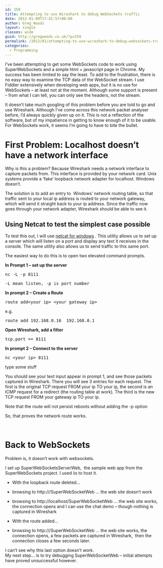 ```yaml
---
id: 259
title: Attempting to use Wireshark to debug WebSockets traffic
date: 2012-01-09T17:41:57+00:00
author: Greg Woods
layout: single
classes: wide
guid: http://gregwoods.co.uk/?p=259
permalink: /2012/01/attempting-to-use-wireshark-to-debug-websockets-traffic/
categories:
  - Programming
---
```

I&#8217;ve been attempting to get some WebSockets code to work using SuperWebSockets and a simple html + javascript page in Chrome. My success has been limited to say the least. To add to the frustration, there is no easy way to examine the TCP data of the WebSocket stream. I use Fiddler extensively when developing web apps, but it is no use for WebSockets &#8211; at least not at the moment. Although some support is present &#8211; from what I can tell, you can only see the headers, not the stream.

It doesn&#8217;t take much googling of this problem before you are told to go and use Wireshark. Although I&#8217;ve come across this network packet analyser before, I&#8217;d always quickly given up on it. This is not a reflection of the software, but of my impatience in getting to know enough of it to be usable. For WebSockets work, it seems I&#8217;m going to have to bite the bullet.

# First Problem: Localhost doesn&#8217;t have a network interface

Why is this a problem? Because Wireshark needs a network interface to capture packets from. This interface is provided by your network card. Unix systems provide a &#8216;fake&#8217; loopback network adapter for localhost. Windows doesn&#8217;t.

The solution is to add an entry to  Windows&#8217; network routing table, so that traffic sent to your local ip address is routed to your network gateway, which will send it straight back to your ip address. Since the traffic now goes through your network adapter, Wireshark should be able to see it.

## Using Netcat to test the simplest case possible

To test this out, I will use [netcat for windows](http://joncraton.org/blog/netcat-for-windows "netcat for windows") . This utility allows us to set up a server which will listen on a port and display any text it receives in the console. The same utility also allows us to send traffic to this same port.

The easiest way to do this is to open two elevated command prompts.

**In Prompt 1 &#8211; set up the server**

<pre>nc -L -p 8111</pre>

<pre>-L mean listen, -p is port number</pre>

**In prompt 2 &#8211; Create a Route**

<pre>route add&lt;your ip&gt; &lt;your gateway ip&gt;</pre>

e.g.

<pre>route add 192.168.0.16  192.168.0.1</pre>

**Open Wireshark, add a filter**

<pre><strong></strong>tcp.port == 8111</pre>

**In prompt 2 &#8211; Connect to the server**

<pre>nc &lt;your ip&gt; 8111</pre>

type some stuff

You should see your text input appear in prompt 1, and see those packets captured in Wireshark. There you will see 3 entries for each request. The first is the original TCP request FROM your ip TO your ip, the second is an ICMP request for a redirect (the routing table at work). The third is the new TCP request FROM your gateway ip TO your ip.

Note that the route will not persist reboots without adding the -p option

So, that proves the network route works.

&nbsp;

# Back to WebSockets

Problem is, it doesn&#8217;t work with websockets.

I set up SuperWebSocketsServerWeb,  the sample web app from the SuperWebSockets project. I used iis to host it.

  * With the loopback route deleted&#8230;
  * browsing to http://<local ip>/SuperWebSocketWeb &#8230; the web site doesn&#8217;t work
  * browsing to http://localhost/SuperWebSocketWeb &#8230; the web site works, the connection opens and I can use the chat demo &#8211; though nothing is captured in Wireshark

  * With the route added&#8230;
  * browsing to http://<local ip>/SuperWebSocketWeb &#8230; the web site works, the connection opens, a few packets are captured in Wireshark,  then the connection closes a few seconds later.

<div>
  I can&#8217;t see why this last option doesn&#8217;t work.
</div>

<div>
</div>

<div>
  My next step&#8230; is to try debugging SuperWebSocketWeb &#8211; initial attempts have proved unsuccessful however.
</div>

&nbsp;